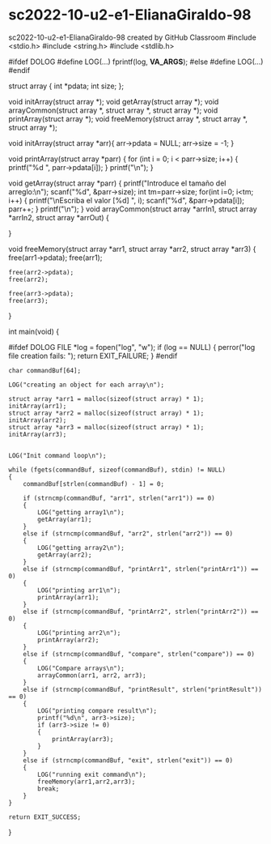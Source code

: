 # sc2022-10-u2-e1-ElianaGiraldo-98
sc2022-10-u2-e1-ElianaGiraldo-98 created by GitHub Classroom
#include <stdio.h>
#include <string.h>
#include <stdlib.h>

#ifdef DOLOG
#define LOG(...) fprintf(log, __VA_ARGS__);
#else
#define LOG(...)
#endif

struct array
{
    int *pdata;
    int size;
};

void initArray(struct array *);
void getArray(struct array *);
void arrayCommon(struct array *, struct array *, struct array *);
void printArray(struct array *);
void freeMemory(struct array *, struct array *, struct array *);

void initArray(struct array *arr){
    arr->pdata = NULL;
    arr->size = -1;
}

void printArray(struct array *parr)
{
    for (int i = 0; i < parr->size; i++)
    {
        printf("%d ", parr->pdata[i]);
    }
    printf("\n");
}

void getArray(struct array *parr)
{
    printf("Introduce el tamaño del arreglo:\n");
    scanf("%d", &parr->size);
    int tm=parr->size;
    for(int i=0; i<tm; i++)
    {
    	printf("\nEscriba el valor [%d] ", i);
    	scanf("%d", &parr->pdata[i]);
    	parr++;
    } 
    printf("\n");
}
void arrayCommon(struct array *arrIn1, struct array *arrIn2, struct array *arrOut)
{
   
    
}

void freeMemory(struct array *arr1, struct array *arr2, struct array *arr3)
{
    free(arr1->pdata);
    free(arr1);

    free(arr2->pdata);
    free(arr2);

    free(arr3->pdata);
    free(arr3);
}

int main(void)
{

#ifdef DOLOG
    FILE *log = fopen("log", "w");
    if (log == NULL)
    {
        perror("log file creation fails: ");
        return EXIT_FAILURE;
    }
#endif

    char commandBuf[64];

    LOG("creating an object for each array\n");

    struct array *arr1 = malloc(sizeof(struct array) * 1);
    initArray(arr1);
    struct array *arr2 = malloc(sizeof(struct array) * 1);
    initArray(arr2);    
    struct array *arr3 = malloc(sizeof(struct array) * 1);
    initArray(arr3);


    LOG("Init command loop\n");

    while (fgets(commandBuf, sizeof(commandBuf), stdin) != NULL)
    {
        commandBuf[strlen(commandBuf) - 1] = 0;

        if (strncmp(commandBuf, "arr1", strlen("arr1")) == 0)
        {
            LOG("getting array1\n");
            getArray(arr1);
        }
        else if (strncmp(commandBuf, "arr2", strlen("arr2")) == 0)
        {
            LOG("getting array2\n");
            getArray(arr2);
        }
        else if (strncmp(commandBuf, "printArr1", strlen("printArr1")) == 0)
        {
            LOG("printing arr1\n");
            printArray(arr1);
        }
        else if (strncmp(commandBuf, "printArr2", strlen("printArr2")) == 0)
        {
            LOG("printing arr2\n");
            printArray(arr2);
        }
        else if (strncmp(commandBuf, "compare", strlen("compare")) == 0)
        {
            LOG("Compare arrays\n");
            arrayCommon(arr1, arr2, arr3);
        }
        else if (strncmp(commandBuf, "printResult", strlen("printResult")) == 0)
        {
            LOG("printing compare result\n");
            printf("%d\n", arr3->size);
            if (arr3->size != 0)
            {
                printArray(arr3);
            }
        }
        else if (strncmp(commandBuf, "exit", strlen("exit")) == 0)
        {
            LOG("running exit command\n");
            freeMemory(arr1,arr2,arr3);
            break;
        }
    }

    return EXIT_SUCCESS;
}
